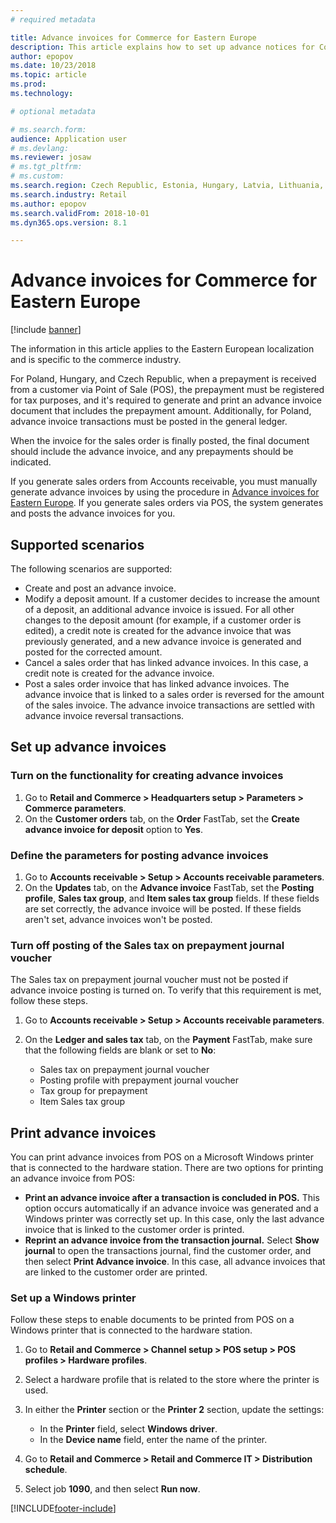 ```yaml
---
# required metadata

title: Advance invoices for Commerce for Eastern Europe
description: This article explains how to set up advance notices for Commerce for Eastern Europe. 
author: epopov
ms.date: 10/23/2018
ms.topic: article
ms.prod: 
ms.technology: 

# optional metadata

# ms.search.form: 
audience: Application user
# ms.devlang: 
ms.reviewer: josaw
# ms.tgt_pltfrm: 
# ms.custom: 
ms.search.region: Czech Republic, Estonia, Hungary, Latvia, Lithuania, Poland, Russia 
ms.search.industry: Retail
ms.author: epopov
ms.search.validFrom: 2018-10-01
ms.dyn365.ops.version: 8.1

---
```


# Advance invoices for Commerce for Eastern Europe

[!include [banner](../includes/banner.md)]

The information in this article applies to the Eastern European localization and is specific to the commerce industry.

For Poland, Hungary, and Czech Republic, when a prepayment is received from a customer via Point of Sale (POS), the prepayment must be registered for tax purposes, and it's required to generate and print an advance invoice document that includes the prepayment amount. Additionally, for Poland, advance invoice transactions must be posted in the general ledger.

When the invoice for the sales order is finally posted, the final document should include the advance invoice, and any prepayments should be indicated.

If you generate sales orders from Accounts receivable, you must manually generate advance invoices by using the procedure in [Advance invoices for Eastern Europe](/dynamics365/unified-operations/financials/localizations/emea-advance-invoice). If you generate sales orders via POS, the system generates and posts the advance invoices for you.

## Supported scenarios

The following scenarios are supported:

- Create and post an advance invoice.
- Modify a deposit amount. If a customer decides to increase the amount of a deposit, an additional advance invoice is issued. For all other changes to the deposit amount (for example, if a customer order is edited), a credit note is created for the advance invoice that was previously generated, and a new advance invoice is generated and posted for the corrected amount.
- Cancel a sales order that has linked advance invoices. In this case, a credit note is created for the advance invoice.
- Post a sales order invoice that has linked advance invoices. The advance invoice that is linked to a sales order is reversed for the amount of the sales invoice. The advance invoice transactions are settled with advance invoice reversal transactions.

## Set up advance invoices

### Turn on the functionality for creating advance invoices

1. Go to **Retail and Commerce \> Headquarters setup \> Parameters \> Commerce parameters**.
2. On the **Customer orders** tab, on the **Order** FastTab, set the **Create advance invoice for deposit** option to **Yes**.

### Define the parameters for posting advance invoices

1. Go to **Accounts receivable \> Setup \> Accounts receivable parameters**.
2. On the **Updates** tab, on the **Advance invoice** FastTab, set the **Posting profile**, **Sales tax group**, and **Item sales tax group** fields. If these fields are set correctly, the advance invoice will be posted. If these fields aren't set, advance invoices won't be posted.

### Turn off posting of the Sales tax on prepayment journal voucher

The Sales tax on prepayment journal voucher must not be posted if advance invoice posting is turned on. To verify that this requirement is met, follow these steps.

1. Go to **Accounts receivable \> Setup \> Accounts receivable parameters**.
2. On the **Ledger and sales tax** tab, on the **Payment** FastTab, make sure that the following fields are blank or set to **No**:

    - Sales tax on prepayment journal voucher
    - Posting profile with prepayment journal voucher
    - Tax group for prepayment
    - Item Sales tax group

## Print advance invoices

You can print advance invoices from POS on a Microsoft Windows printer that is connected to the hardware station. There are two options for printing an advance invoice from POS:

- **Print an advance invoice after a transaction is concluded in POS.** This option occurs automatically if an advance invoice was generated and a Windows printer was correctly set up. In this case, only the last advance invoice that is linked to the customer order is printed.
- **Reprint an advance invoice from the transaction journal.** Select **Show journal** to open the transactions journal, find the customer order, and then select **Print Advance invoice**. In this case, all advance invoices that are linked to the customer order are printed.

### Set up a Windows printer

Follow these steps to enable documents to be printed from POS on a Windows printer that is connected to the hardware station.

1. Go to **Retail and Commerce \> Channel setup \> POS setup \> POS profiles \> Hardware profiles**.
2. Select a hardware profile that is related to the store where the printer is used.
3. In either the **Printer** section or the **Printer 2** section, update the settings:

    - In the **Printer** field, select **Windows driver**.
    - In the **Device name** field, enter the name of the printer.

4. Go to **Retail and Commerce \> Retail and Commerce IT \> Distribution schedule**.
5. Select job **1090**, and then select **Run now**.


[!INCLUDE[footer-include](../../includes/footer-banner.md)]